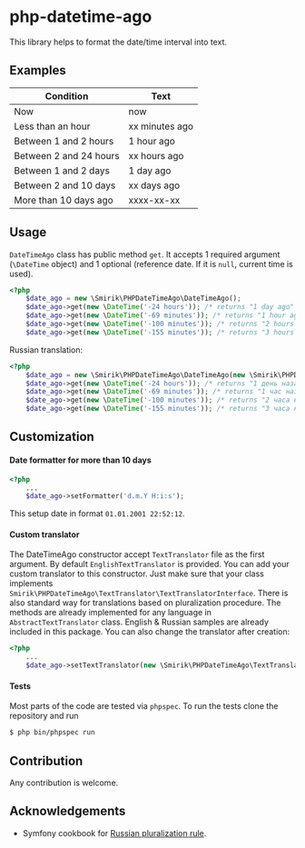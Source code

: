 php-datetime-ago
================

This library helps to format the date/time interval into text.

Examples
-------

| Condition | Text |
| --------- | ---- |
| Now | now |
| Less than an hour | xx minutes ago |
| Between 1 and 2 hours | 1 hour ago |
| Between 2 and 24 hours | xx hours ago |
| Between 1 and 2 days | 1 day ago |
| Between 2 and 10 days | xx days ago |
| More than 10 days ago | xxxx-xx-xx |

Usage
-----

`DateTimeAgo` class has public method `get`. It accepts 1 required argument (`\DateTime` object) and 1 optional (reference date. If it is `null`, current time is used).

```php
<?php
    $date_ago = new \Smirik\PHPDateTimeAgo\DateTimeAgo();
    $date_ago->get(new \DateTime('-24 hours')); /* returns "1 day ago" */
    $date_ago->get(new \DateTime('-69 minutes')); /* returns "1 hour ago" */
    $date_ago->get(new \DateTime('-100 minutes')); /* returns "2 hours ago" */
    $date_ago->get(new \DateTime('-155 minutes')); /* returns "3 hours ago" */
```

Russian translation:
```php
<?php
    $date_ago = new \Smirik\PHPDateTimeAgo\DateTimeAgo(new \Smirik\PHPDateTimeAgo\TextTranslator\RussianTextTranslator());
    $date_ago->get(new \DateTime('-24 hours')); /* returns "1 день назад" */
    $date_ago->get(new \DateTime('-69 minutes')); /* returns "1 час назад" */
    $date_ago->get(new \DateTime('-100 minutes')); /* returns "2 часа назад" */
    $date_ago->get(new \DateTime('-155 minutes')); /* returns "3 часа назад" */
```

Customization
-------------

#### Date formatter for more than 10 days

```php
<?php
    ...
    $date_ago->setFormatter('d.m.Y H:i:s');
```
This setup date in format `01.01.2001 22:52:12`.

#### Custom translator

The DateTimeAgo constructor accept `TextTranslator` file as the first argument. By default `EnglishTextTranslator` is provided. You can add your custom translator to this constructor. Just make sure that your class implements `Smirik\PHPDateTimeAgo\TextTranslator\TextTranslatorInterface`. There is also standard way for translations based on pluralization procedure. The methods are already implemented for any language in `AbstractTextTranslator` class. English & Russian samples are already included in this package. You can also change the translator after creation:

```php
<?php
    ...
    $date_ago->setTextTranslator(new \Smirik\PHPDateTimeAgo\TextTranslator\RussianTextTranslator());
```

#### Tests

Most parts of the code are tested via `phpspec`. To run the tests clone the repository and run 
```bash
$ php bin/phpspec run
```

## Contribution

Any contribution is welcome.

## Acknowledgements

* Symfony cookbook for [Russian pluralization rule](http://symfony.com/doc/current/book/translation.html#explicit-interval-pluralization).